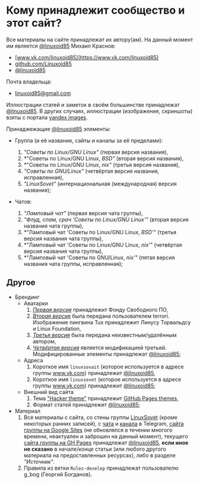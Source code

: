 # Кому принадлежит сообщество и этот сайт?

Все материалы на сайте принадлежат их автору(ам). На данный момент им является [@linuxoid85](authors.d/Linuxoid85.md) Михаил Краснов:
* [www.vk.com/linuxoid85](https://www.vk.com/linuxoid85)
* [github.com/Linuxoid85](https://github.com/Linuxoid85)
* [@linuxoid85](https://t.me/linuxoid85)

Почта владельца:
* [linuxoid85@gmail.com](mailto:linuxoid85@gmail.com)

Иллюстрации статей и заметок в своём большинстве принадлежат [@linuxoid85](authors.d/Linuxoid85.md). В других случаях, иллюстрации (изображения, скриншоты) взяты с портала [yandex images](https://yandex.ru/images/).

Принаджежащие [@linuxoid85](authors.d/Linuxoid85.md) элементы:
* Группа (и её название, сайты и каналы за её пределами):
   1. *"Советы по Linux/GNU Linux"* (первая версия названия),
   2. *"Советы по Linux/GNU Linux, *BSD"* (вторая версия названия),
   3. *"Советы по Linux/GNU Linux, *nix"* (третья версия названия),
   4. *"Советы по GNU/Linux"* (четвёртая версия названия, исправленная),
   5. *"LinuxSovet"* (интернациональная (международная) версия названия);
	
* Чатов:
   1. *"Ламповый чат"* (первая версия чата группы),
   2. *"Флуд, спам, срач 'Советы по Linux/GNU Linux'"* (вторая версия названия чата группы),
   3. *"Ламповый чат 'Советы по Linux/GNU Linux, *BSD'"* (третья версия названия чата группы),
   4. *"Ламповый чат 'Советы по Linux/GNU Linux, *nix'"* (четвёртая версия названия чата группы),
   5. *"Ламповый чат 'Советы по GNU/Linux, *nix'"* (пятая версия названия чата группы, исправленная);

## Другое

* Брендинг
   * Аватарки
      1. [*Первая версия*](https://vk.com/photo-190836544_457239022) принадлежит Фонду Свободного ПО,
      2. [*Вторая версия*](https://vk.com/photo-190836544_457239142) была передана пользователем terrori. Изображение пингвина Tux принадлежит Линусу Торвальдсу и Linux Foundation,
      3. [*Третья версия*](https://vk.com/photo-190836544_457240810) была передана неизвестным/удалённым автором,
      4. [*Четвёртая версия*](https://vk.com/photo-190836544_457240845) является модификацией третьей. Модифицированные элементы принадлежат [@linuxoid85](authors.d/Linuxoid85.md);
   * Адреса
      1. Короткое имя `linuxsovait` (которое используется в адресе группы www.vk.com) принадлежит [@linuxoid85](authors.d/Linuxoid85.md),
      2. Короткое имя `linuxsovet` (которое используется в адресе группы www.vk.com) принадлежит [@linuxoid85](authors.d/Linuxoid85.md);
   * Внешний вид сайта
      1. Тема ["Hacker theme"](https://github.com/pages-themes/hacker) принадлежит [GitHub Pages themes](https://github.com/pages-themes),
      2. Формат статей принадлежит [@linuxoid85](authors.d/Linuxoid85.md);
* Материал
   1. Все материалы с сайта, со стены группы [LinuxSovet](https://www.vk.com/linuxsovet) (кроме некоторых ранних записей), с [чата](https://t.me/linuxsovet_chat) и [канала](https://t.me/linuxsovet) в Telegram, [сайта группы на Google Sites](https://sites.google.com/view/linuxsovet/%D0%B3%D0%BB%D0%B0%D0%B2%D0%BD%D0%B0%D1%8F-%D1%81%D1%82%D1%80%D0%B0%D0%BD%D0%B8%D1%86%D0%B0) (не обновлялся в течении многого времени, неактуален и заброшен на данный момент), текущего [сайта группы на GH Pages](https://linuxoid85.github.io/LinuxSovet/) принадлежат [@linuxoid85](authors.d/Linuxoid85.md), **если иное не сказано** в начале/конце статьи (или любого другого материала на предоставленных ресурсах), либо в разделе *"Источник"*.
   2. Правила из ветки `Rules-develop` принадлежат пользователю g_bog (Георгий Богданов).

